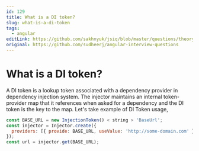 ```yaml
---
id: 129
title: What is a DI token?
slug: what-is-a-di-token
tags:
  - angular
editLink: https://github.com/sakhnyuk/jsiq/blob/master/questions/theory/angular/129.md
original: https://github.com/sudheerj/angular-interview-questions
---
```


# What is a DI token?

A DI token is a lookup token associated with a dependency provider in dependency injection system. The injector maintains an internal token-provider map that it references when asked for a dependency and the DI token is the key to the map. Let's take example of DI Token usage,

```javascript
const BASE_URL = new InjectionToken() < string > 'BaseUrl';
const injector = Injector.create({
  providers: [{ provide: BASE_URL, useValue: 'http://some-domain.com' }],
});
const url = injector.get(BASE_URL);
```